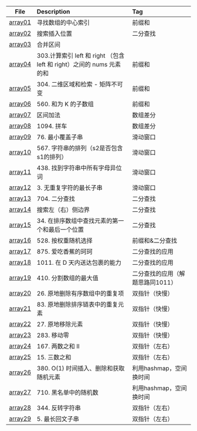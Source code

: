 | File | Description | Tag |
| :----:| :---- | :---- |
| [array01](./array01.py) | 寻找数组的中心索引 | 前缀和 |
| [array02](./array02.py) | 搜索插入位置 | 二分查找 |
| [array03](./array03.py) | 合并区间 |  |
| [array04](./array04.py) | 303.计算索引 left 和 right （包含 left 和 right）之间的 nums 元素的和 | 前缀和 |
| [array05](./array05.py) | 304. 二维区域和检索 - 矩阵不可变 | 前缀和 |
| [array06](./array06.py) | 560. 和为 K 的子数组 | 前缀和 |
| [array07](./array07.py) | 区间加法 | 数组差分 |
| [array08](./array08.py) | 1094. 拼车 | 数组差分 |
| [array09](./array09.py) | 76. 最小覆盖子串 | 滑动窗口 |
| [array10](./array10.py) | 567. 字符串的排列（s2是否包含s1的排列） | 滑动窗口 |
| [array11](./array11.py) | 438. 找到字符串中所有字母异位词 | 滑动窗口 |
| [array12](./array12.py) | 3. 无重复字符的最长子串 | 滑动窗口 |
| [array13](./array13.py) | 704. 二分查找 | 二分查找 |
| [array14](./array14.py) | 搜索左（右）侧边界 | 二分查找 |
| [array15](./array15.py) | 34. 在排序数组中查找元素的第一个和最后一个位置 | 二分查找 |
| [array16](./array16.py) | 528. 按权重随机选择 | 前缀和&二分查找 |
| [array17](./array17.py) | 875. 爱吃香蕉的珂珂 | 二分查找的应用 |
| [array18](./array18.py) | 1011. 在 D 天内送达包裹的能力 | 二分查找的应用 |
| [array19](./array19.py) | 410. 分割数组的最大值 | 二分查找的应用（解题思路同1011） |
| [array20](./array20.py) | 26. 原地删除有序数组中的重复项 | 双指针（快慢） |
| [array21](./array21.py) | 83. 原地删除排序链表中的重复元素 | 双指针（快慢） |
| [array22](./array22.py) | 27. 原地移除元素 | 双指针（快慢） |
| [array23](./array23.py) | 283. 移动零 | 双指针（快慢） |
| [array24](./array24.py) | 167. 两数之和 II  | 双指针（左右） |
| [array25](./array25.py) | 15. 三数之和  | 双指针（左右） |
| [array26](./array26.py) | 380. O(1) 时间插入、删除和获取随机元素 | 利用hashmap，空间换时间 |
| [array27](./array27.py) | 710. 黑名单中的随机数 | 利用hashmap，空间换时间 |
| [array28](./array28.py) | 344. 反转字符串 | 双指针（左右） |
| [array29](./array29.py) | 5. 最长回文子串 | 双指针（左右） |



















